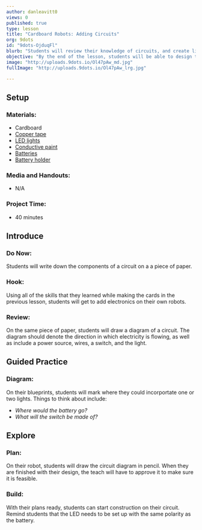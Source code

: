 ```yaml
---
author: danleavitt0
views: 0
published: true
type: lesson
title: "Cardboard Robots: Adding Circuits"
org: 9dots
id: "9dots-OjduqFl"
blurb: "Students will review their knowledge of circuits, and create light up elements on their robots."
objective: "By the end of the lesson, students will be able to design their own circuits, and add them to their robot according to their plans."
image: "http://uploads.9dots.io/Ol47pAw_md.jpg"
fullImage: "http://uploads.9dots.io/Ol47pAw_lrg.jpg"

---
```


## Setup

### Materials:

- Cardboard
- [Copper tape](https://www.sparkfun.com/products/10561)
- [LED lights](https://www.sparkfun.com/products/12062)
- [Conductive paint](http://www.bareconductive.com/shop/electric-paint-10ml/)
- [Batteries](https://www.sparkfun.com/products/338)
- [Battery holder](https://www.sparkfun.com/products/8822)

### Media and Handouts:

- N/A

### Project Time:

- 40 minutes

## Introduce

### Do Now:
Students will write down the components of a circuit on a a piece of paper.

### Hook:
Using all of the skills that they learned while making the cards in the previous lesson, students will get to add electronics on their own robots.

### Review:
On the same piece of paper, students will draw a diagram of a circuit. The diagram should denote the direction in which electricity is flowing, as well as include a power source, wires, a switch, and the light.

## Guided Practice

### Diagram:
On their blueprints, students will mark where they could incorportate one or two lights. Things to think about include:

- _Where would the battery go?_
- _What will the switch be made of?_

## Explore

### Plan:
On their robot, students will draw the circuit diagram in pencil. When they are finished with their design, the teach will have to approve it to make sure it is feasible.

### Build:
With their plans ready, students can start construction on their circuit. Remind students that the LED needs to be set up with the same polarity as the battery.
